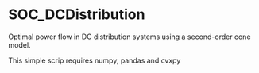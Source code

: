 # SOC_DCDistribution

Optimal power flow in DC distribution systems using a second-order cone model.  

This simple scrip requires numpy, pandas and cvxpy

